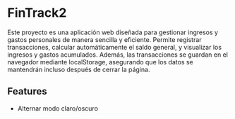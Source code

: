 # FinTrack2

Este proyecto es una aplicación web diseñada para gestionar ingresos y gastos personales de manera sencilla y eficiente. Permite registrar transacciones, calcular automáticamente el saldo general, y visualizar los ingresos y gastos acumulados. Además, las transacciones se guardan en el navegador mediante localStorage, asegurando que los datos se mantendrán incluso después de cerrar la página.

## Features

- Alternar modo claro/oscuro
